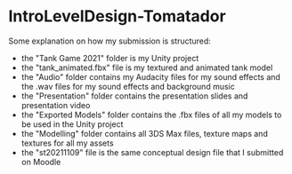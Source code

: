 # IntroLevelDesign-Tomatador

Some explanation on how my submission is structured:
- the "Tank Game 2021" folder is my Unity project
- the "tank_animated.fbx" file is my textured and animated tank model
- the "Audio" folder contains my Audacity files for my sound effects and the .wav files for my sound effects and background music
- the "Presentation" folder contains the presentation slides and presentation video
- the "Exported Models" folder contains the .fbx files of all my models to be used in the Unity project
- the "Modelling" folder contains all 3DS Max files, texture maps and textures for all my assets
- the "st20211109" file is the same conceptual design file that I submitted on Moodle
